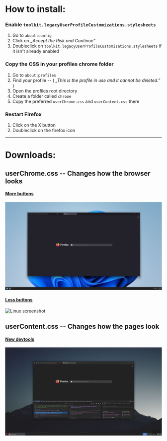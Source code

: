 # How to install:

### Enable `toolkit.legacyUserProfileCustomizations.stylesheets`
1. Go to `about:config`
2. Click on *„Accept the Risk and Continue”*
3. Doubleclick on `toolkit.legacyUserProfileCustomizations.stylesheets` if it isn't already enabled

### Copy the CSS in your profiles chrome folder
1. Go to `about:profiles`
2. Find your profile  --  ( *„This is the profile in use and it cannot be deleted.”* )
3. Open the profiles root directory
4. Create a folder called `chrome`
5. Copy the preferred `userChrome.css` and `userContent.css` there

### Restart Firefox
1. Click on the X button
2. Doubleclick on the firefox icon

***

# Downloads:
## userChrome.css  --  Changes how the browser looks

#### [More buttons](https://github.com/Bali10050/FirefoxCSS/releases/download/userChrome(B)/userChrome.css)

![Win11 screenshot](./Screenshots/W11.webp)

#### [Less buttons](https://github.com/Bali10050/FirefoxCSS/releases/download/userChrome(A)/userChrome.css)

![Linux screenshot](./Screenshots/GIF.webp)

## userContent.css  --  Changes how the pages look


#### [New devtools](https://github.com/Bali10050/FirefoxCSS/releases/download/userContent/userContent.css)

![New devtools screenshot](./Screenshots/NewDevTools.webp)
